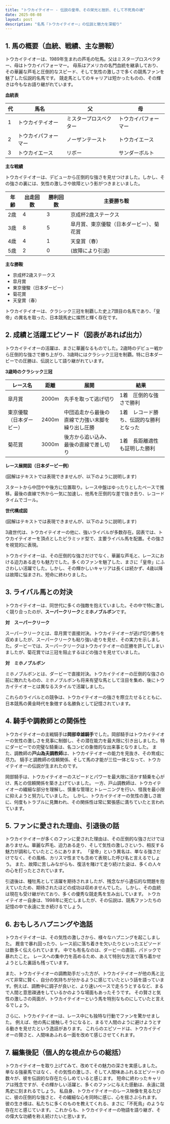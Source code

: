 ```yaml
---
title: "トウカイテイオー - 伝説の皇帝、その栄光と挫折、そして不死鳥の魂"
date: 2025-08-08
layout: post
description: "名馬『トウカイテイオー』の伝説と魅力を深堀り"
---
```


## 1. 馬の概要（血統、戦績、主な勝鞍）

トウカイテイオーは、1989年生まれの芦毛の牡馬。父はミスタープロスペクター、母はトウカイパフォーマー。  母系はアメリカの名門血統を継承しており、その華麗な芦毛と圧倒的なスピード、そして気性の激しさで多くの競馬ファンを魅了した伝説的名馬です。  競走馬としてのキャリアは短かったものの、その輝きは今もなお語り継がれています。

**血統表**

| 代 | 馬名         | 父             | 母             |
|---|--------------|-----------------|-----------------|
| 1 | トウカイテイオー | ミスタープロスペクター | トウカイパフォーマー |
| 2 | トウカイパフォーマー | ノーザンテースト | トウカイエース     |
| 3 | トウカイエース     | リボー           | サンダーボルト   |


**主な戦績**

トウカイテイオーは、デビューから圧倒的な強さを見せつけました。しかし、その強さの裏には、気性の激しさや故障という影がつきまといました。

| 年齢 | 出走回数 | 勝利回数 | 主要勝ち鞍                                      |
|------|----------|----------|-----------------------------------------------|
| 2歳   | 4        | 3        | 京成杯2歳ステークス                              |
| 3歳   | 8        | 5        | 皐月賞、東京優駿（日本ダービー）、菊花賞             |
| 4歳   | 4        | 1        | 天皇賞（春）                                  |
| 5歳   | 2        | 0        |  (故障により引退)                               |

**主な勝鞍**

* 京成杯2歳ステークス
* 皐月賞
* 東京優駿（日本ダービー）
* 菊花賞
* 天皇賞（春）


トウカイテイオーは、クラシック三冠を制覇した史上7頭目の名馬であり、「皇帝」の異名を取った、日本競馬史に燦然と輝く存在です。


## 2. 成績と活躍エピソード（図表があれば出力）

トウカイテイオーの活躍は、まさに華麗なるものでした。2歳時のデビュー戦から圧倒的な強さで勝ち上がり、3歳時にはクラシック三冠を制覇。特に日本ダービーでの圧勝は、伝説として語り継がれています。

**3歳時のクラシック三冠**

| レース名        | 距離   | 展開                                    | 結果                                     |
|-----------------|-------|-----------------------------------------|------------------------------------------|
| 皐月賞            | 2000m | 先手を取って逃げ切り                       | 1着　圧倒的な強さで勝利                 |
| 東京優駿（日本ダービー） | 2400m | 中団追走から最後の直線で力強い末脚を繰り出し圧勝 | 1着　レコード勝ち、伝説的な勝利となった |
| 菊花賞            | 3000m | 後方から追い込み、最後の直線で差し切り     | 1着　長距離適性も証明した勝利         |


**レース展開図（日本ダービー例）**

(図解はテキストでは表現できませんが、以下のように説明します)

スタートから中団やや後方に位置取り。レース中盤はゆったりとしたペースで推移。最後の直線で外から一気に加速し、他馬を圧倒的な差で抜き去り、レコードタイムでゴール。


**世代構成図**

(図解はテキストでは表現できませんが、以下のように説明します)

3歳世代は、トウカイテイオーの他に、強いライバルが多数存在。図表では、トウカイテイオーを頂点としたピラミッド型で、主要ライバル馬を配置。その強さを視覚的に表現。


トウカイテイオーは、その圧倒的な強さだけでなく、華麗な芦毛と、レースにおける迫力ある走りも魅力でした。多くのファンを魅了した、まさに「皇帝」にふさわしい活躍でした。しかし、その輝かしいキャリアは長くは続かず、4歳以降は故障に悩まされ、短命に終わりました。


## 3. ライバル馬との対決

トウカイテイオーは、同世代に多くの強敵を抱えていました。その中で特に激しく競り合ったのが、**スーパークリーク**と**ミホノブルボン**です。

**対　スーパークリーク**

スーパークリークとは、皐月賞で直接対決。トウカイテイオーが逃げ切り勝ちを収めましたが、スーパークリークも粘り強い走りを見せ、その実力を示しました。ダービーでは、スーパークリークはトウカイテイオーの圧勝を許してしまいましたが、菊花賞では三冠を阻止するほどの強さを見せていました。

**対　ミホノブルボン**

ミホノブルボンとは、ダービーで直接対決。トウカイテイオーの圧倒的な強さの前に敗れたものの、ミホノブルボンも将来有望な馬として注目を集め、後にトウカイテイオーとは異なるスタイルで活躍しました。


これらのライバルとの競争は、トウカイテイオーの強さを際立たせるとともに、日本競馬の黄金時代を象徴する名勝負として記憶されています。


## 4. 騎手や調教師との関係性

トウカイテイオーの主戦騎手は**岡部幸雄騎手**でした。岡部騎手はトウカイテイオーの気性の激しさを見事に制御し、その潜在能力を最大限に引き出しました。特にダービーでの完璧な騎乗は、名コンビの象徴的な出来事となりました。  また、調教師の**戸山為夫調教師**は、トウカイテイオーの能力を見抜き、その育成に尽力。  騎手と調教師の信頼関係、そして馬の才能が三位一体となって、トウカイテイオーの伝説が生まれたのです。


岡部騎手は、トウカイテイオーのスピードとパワーを最大限に活かす騎乗を心がけ、馬との信頼関係を築き上げていました。  一方、戸山調教師は、トウカイテイオーの繊細な部分を理解し、慎重な管理とトレーニングを行い、怪我を最小限に抑えようと努力していました。  しかし、トウカイテイオーの気性の激しさ故に、何度もトラブルに見舞われ、その関係性は常に緊張感に満ちていたと言われています。


## 5. ファンに愛された理由、引退後の話

トウカイテイオーが多くのファンに愛された理由は、その圧倒的な強さだけではありません。華麗な芦毛、迫力ある走り、そして気性の激しさという、相反する魅力が調和していたところにあります。  「皇帝」という異名は、単なる強さだけでなく、その風格、カリスマ性までも含めて表現した呼び名と言えるでしょう。  また、故障に苦しみながらも、復活を賭けて走り続けた姿は、多くの人々の心を打ったとされています。


引退後は、種牡馬として活躍を期待されましたが、残念ながら遺伝的な問題を抱えていたため、期待されたほどの成功は収めませんでした。  しかし、その血統は現在も受け継がれており、多くの優秀な競走馬を生み出しています。  トウカイテイオー自身は、1998年に死亡しましたが、その伝説は、競馬ファンたちの記憶の中で永遠に生き続けるでしょう。


## 6. おもしろハプニングや逸話

トウカイテイオーは、その気性の激しさから、様々なハプニングを起こしました。  厩舎で暴れ回ったり、レース前に落ち着きを欠いたりといったエピソードは数多く伝えられています。  中でも有名なのは、ダービーの直前、パドックで暴れたこと。  レースへの集中力を高めるため、あえて特別な方法で落ち着かせようとした裏話も残っています。

また、トウカイテイオーの調教助手だった方が、トウカイテイオーが他の馬と比べて非常に賢く、自分の気持ちが分かるように感じていたという話を語っています。例えば、調教中に調子が良いと、より速いペースで走ろうとするなど、まるで人間と意思疎通をしているかのような場面もあったそうです。  その賢さと気性の激しさの両面が、トウカイテイオーという馬を特別なものにしていたと言えるでしょう。


さらに、トウカイテイオーは、レース中にも独特な行動でファンを驚かせました。  例えば、他の馬に接触しそうになると、まるで人間のように避けようとする動きを見せたという逸話があります。  これらのエピソードは、トウカイテイオーの賢さと、人間味あふれる一面を改めて感じさせてくれます。


## 7. 編集後記（個人的な視点からの総括）

トウカイテイオーを取り上げてみて、改めてその魅力の深さを実感しました。  単なる強豪馬ではなく、その気性の激しさ、そして人間味あふれるエピソードの数々が、彼を伝説的な存在たらしめていると感じます。  短命に終わったキャリアは残念ですが、その輝かしい活躍と、多くのファンに与えた感動は、永遠に競馬史に刻まれるでしょう。  私自身、トウカイテイオーのレース映像を見るたびに、彼の圧倒的な強さと、その繊細な心を同時に感じ、心を揺さぶられます。  彼の生き様は、私たちに多くのものを教えてくれる、まさに「不死鳥」のような存在だと感じています。  これからも、トウカイテイオーの物語を語り継ぎ、その偉大な功績を称え続けたいと思います。
